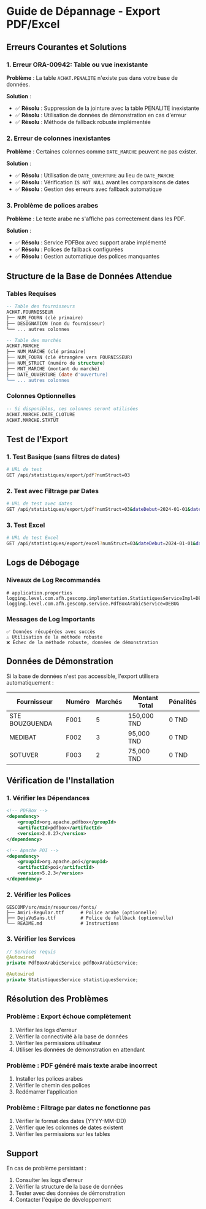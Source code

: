# Guide de Dépannage - Export PDF/Excel

## Erreurs Courantes et Solutions

### 1. Erreur ORA-00942: Table ou vue inexistante

**Problème** : La table `ACHAT.PENALITE` n'existe pas dans votre base de données.

**Solution** : 
- ✅ **Résolu** : Suppression de la jointure avec la table PENALITE inexistante
- ✅ **Résolu** : Utilisation de données de démonstration en cas d'erreur
- ✅ **Résolu** : Méthode de fallback robuste implémentée

### 2. Erreur de colonnes inexistantes

**Problème** : Certaines colonnes comme `DATE_MARCHE` peuvent ne pas exister.

**Solution** :
- ✅ **Résolu** : Utilisation de `DATE_OUVERTURE` au lieu de `DATE_MARCHE`
- ✅ **Résolu** : Vérification `IS NOT NULL` avant les comparaisons de dates
- ✅ **Résolu** : Gestion des erreurs avec fallback automatique

### 3. Problème de polices arabes

**Problème** : Le texte arabe ne s'affiche pas correctement dans les PDF.

**Solution** :
- ✅ **Résolu** : Service PDFBox avec support arabe implémenté
- ✅ **Résolu** : Polices de fallback configurées
- ✅ **Résolu** : Gestion automatique des polices manquantes

## Structure de la Base de Données Attendue

### Tables Requises
```sql
-- Table des fournisseurs
ACHAT.FOURNISSEUR
├── NUM_FOURN (clé primaire)
├── DESIGNATION (nom du fournisseur)
└── ... autres colonnes

-- Table des marchés
ACHAT.MARCHE
├── NUM_MARCHE (clé primaire)
├── NUM_FOURN (clé étrangère vers FOURNISSEUR)
├── NUM_STRUCT (numéro de structure)
├── MNT_MARCHE (montant du marché)
├── DATE_OUVERTURE (date d'ouverture)
└── ... autres colonnes
```

### Colonnes Optionnelles
```sql
-- Si disponibles, ces colonnes seront utilisées
ACHAT.MARCHE.DATE_CLOTURE
ACHAT.MARCHE.STATUT
```

## Test de l'Export

### 1. Test Basique (sans filtres de dates)
```bash
# URL de test
GET /api/statistiques/export/pdf?numStruct=03
```

### 2. Test avec Filtrage par Dates
```bash
# URL de test avec dates
GET /api/statistiques/export/pdf?numStruct=03&dateDebut=2024-01-01&dateFin=2024-12-31
```

### 3. Test Excel
```bash
# URL de test Excel
GET /api/statistiques/export/excel?numStruct=03&dateDebut=2024-01-01&dateFin=2024-12-31
```

## Logs de Débogage

### Niveaux de Log Recommandés
```properties
# application.properties
logging.level.com.afh.gescomp.implementation.StatistiquesServiceImpl=DEBUG
logging.level.com.afh.gescomp.service.PdfBoxArabicService=DEBUG
```

### Messages de Log Importants
```
✅ Données récupérées avec succès
⚠️ Utilisation de la méthode robuste
❌ Échec de la méthode robuste, données de démonstration
```

## Données de Démonstration

Si la base de données n'est pas accessible, l'export utilisera automatiquement :

| Fournisseur | Numéro | Marchés | Montant Total | Pénalités |
|-------------|--------|---------|---------------|-----------|
| STE BOUZGUENDA | F001 | 5 | 150,000 TND | 0 TND |
| MEDIBAT | F002 | 3 | 95,000 TND | 0 TND |
| SOTUVER | F003 | 2 | 75,000 TND | 0 TND |

## Vérification de l'Installation

### 1. Vérifier les Dépendances
```xml
<!-- PDFBox -->
<dependency>
    <groupId>org.apache.pdfbox</groupId>
    <artifactId>pdfbox</artifactId>
    <version>2.0.27</version>
</dependency>

<!-- Apache POI -->
<dependency>
    <groupId>org.apache.poi</groupId>
    <artifactId>poi</artifactId>
    <version>5.2.3</version>
</dependency>
```

### 2. Vérifier les Polices
```
GESCOMP/src/main/resources/fonts/
├── Amiri-Regular.ttf      # Police arabe (optionnelle)
├── DejaVuSans.ttf         # Police de fallback (optionnelle)
└── README.md              # Instructions
```

### 3. Vérifier les Services
```java
// Services requis
@Autowired
private PdfBoxArabicService pdfBoxArabicService;

@Autowired
private StatistiquesService statistiquesService;
```

## Résolution des Problèmes

### Problème : Export échoue complètement
1. Vérifier les logs d'erreur
2. Vérifier la connectivité à la base de données
3. Vérifier les permissions utilisateur
4. Utiliser les données de démonstration en attendant

### Problème : PDF généré mais texte arabe incorrect
1. Installer les polices arabes
2. Vérifier le chemin des polices
3. Redémarrer l'application

### Problème : Filtrage par dates ne fonctionne pas
1. Vérifier le format des dates (YYYY-MM-DD)
2. Vérifier que les colonnes de dates existent
3. Vérifier les permissions sur les tables

## Support

En cas de problème persistant :
1. Consulter les logs d'erreur
2. Vérifier la structure de la base de données
3. Tester avec des données de démonstration
4. Contacter l'équipe de développement 